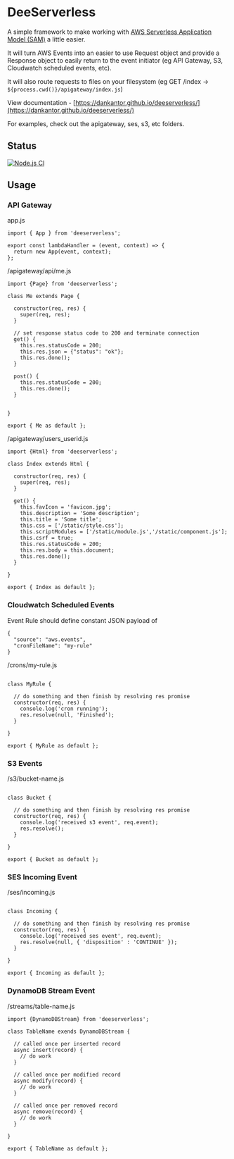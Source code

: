 # DeeServerless

A simple framework to make working with [AWS Serverless Application Model (SAM)](https://aws.amazon.com/serverless/sam/)
a little easier.

It will turn AWS Events into an easier to use Request object and provide a Response object to easily
return to the event initiator (eg API Gateway, S3, Cloudwatch scheduled events, etc).

It will also route requests to files on your filesystem
(eg GET /index -> `${process.cwd()}/apigateway/index.js`)

View documentation - [https://dankantor.github.io/deeserverless/](https://dankantor.github.io/deeserverless/)

For examples, check out the apigateway, ses, s3, etc folders.

## Status

[![Node.js CI](https://github.com/dankantor/deeserverless/actions/workflows/node.js.yml/badge.svg)](https://github.com/dankantor/deeserverless/actions/workflows/node.js.yml)

## Usage

### API Gateway

app.js

```
import { App } from 'deeserverless';

export const lambdaHandler = (event, context) => {
  return new App(event, context);
};
```

/apigateway/api/me.js

```
import {Page} from 'deeserverless';

class Me extends Page {

  constructor(req, res) {
    super(req, res);
  }

  // set response status code to 200 and terminate connection
  get() {
    this.res.statusCode = 200;
    this.res.json = {"status": "ok"};
    this.res.done();
  }

  post() {
    this.res.statusCode = 200;
    this.res.done();
  }


}

export { Me as default };
```

/apigateway/users_userid.js
```
import {Html} from 'deeserverless';

class Index extends Html {

  constructor(req, res) {
    super(req, res);
  }

  get() {
    this.favIcon = 'favicon.jpg';
    this.description = 'Some description';
    this.title = 'Some title';
    this.css = ['/static/style.css'];
    this.scriptModules = ['/static/module.js','/static/component.js'];
    this.csrf = true;
    this.res.statusCode = 200;
    this.res.body = this.document;
    this.res.done();
  }

}

export { Index as default };
```

### Cloudwatch Scheduled Events

Event Rule should define constant JSON payload of
```
{
  "source": "aws.events",
  "cronFileName": "my-rule"
}
```

/crons/my-rule.js

```

class MyRule {

  // do something and then finish by resolving res promise
  constructor(req, res) {
    console.log('cron running');
    res.resolve(null, 'Finished');
  }

}

export { MyRule as default };
```

### S3 Events

/s3/bucket-name.js

```

class Bucket {

  // do something and then finish by resolving res promise
  constructor(req, res) {
    console.log('received s3 event', req.event);
    res.resolve();
  }

}

export { Bucket as default };
```

### SES Incoming Event

/ses/incoming.js

```

class Incoming {

  // do something and then finish by resolving res promise
  constructor(req, res) {
    console.log('received ses event', req.event);
    res.resolve(null, { 'disposition' : 'CONTINUE' });
  }

}

export { Incoming as default };
```


### DynamoDB Stream Event

/streams/table-name.js

```
import {DynamoDBStream} from 'deeserverless';

class TableName exends DynamoDBStream {

  // called once per inserted record
  async insert(record) {
    // do work
  }

  // called once per modified record
  async modify(record) {
    // do work
  }

  // called once per removed record
  async remove(record) {
    // do work
  }

}

export { TableName as default };
```
